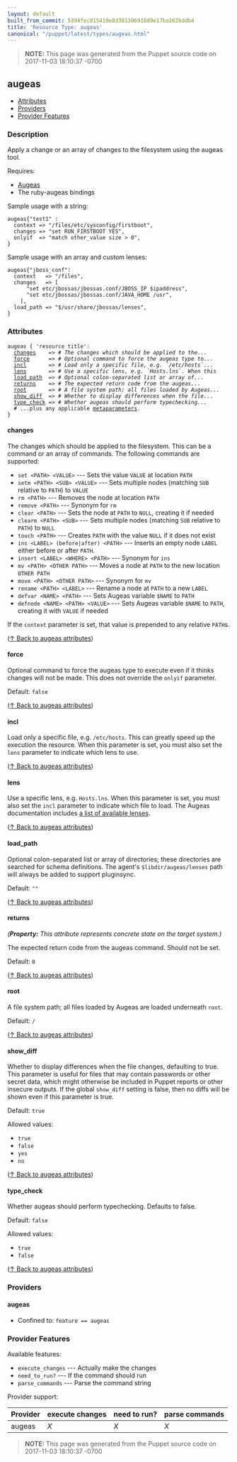 ```yaml
---
layout: default
built_from_commit: 5394fec815410e8d381306918d9e17ba162bddb4
title: 'Resource Type: augeas'
canonical: "/puppet/latest/types/augeas.html"
---
```


> **NOTE:** This page was generated from the Puppet source code on 2017-11-03 18:10:37 -0700

augeas
-----

* [Attributes](#augeas-attributes)
* [Providers](#augeas-providers)
* [Provider Features](#augeas-provider-features)

<h3 id="augeas-description">Description</h3>

Apply a change or an array of changes to the filesystem
using the augeas tool.

Requires:

- [Augeas](http://www.augeas.net)
- The ruby-augeas bindings

Sample usage with a string:

    augeas{"test1" :
      context => "/files/etc/sysconfig/firstboot",
      changes => "set RUN_FIRSTBOOT YES",
      onlyif  => "match other_value size > 0",
    }

Sample usage with an array and custom lenses:

    augeas{"jboss_conf":
      context   => "/files",
      changes   => [
          "set etc/jbossas/jbossas.conf/JBOSS_IP $ipaddress",
          "set etc/jbossas/jbossas.conf/JAVA_HOME /usr",
        ],
      load_path => "$/usr/share/jbossas/lenses",
    }

<h3 id="augeas-attributes">Attributes</h3>

<pre><code>augeas { 'resource title':
  <a href="#augeas-attribute-changes">changes</a>    =&gt; <em># The changes which should be applied to the...</em>
  <a href="#augeas-attribute-force">force</a>      =&gt; <em># Optional command to force the augeas type to...</em>
  <a href="#augeas-attribute-incl">incl</a>       =&gt; <em># Load only a specific file, e.g. `/etc/hosts`...</em>
  <a href="#augeas-attribute-lens">lens</a>       =&gt; <em># Use a specific lens, e.g. `Hosts.lns`. When this </em>
  <a href="#augeas-attribute-load_path">load_path</a>  =&gt; <em># Optional colon-separated list or array of...</em>
  <a href="#augeas-attribute-returns">returns</a>    =&gt; <em># The expected return code from the augeas...</em>
  <a href="#augeas-attribute-root">root</a>       =&gt; <em># A file system path; all files loaded by Augeas...</em>
  <a href="#augeas-attribute-show_diff">show_diff</a>  =&gt; <em># Whether to display differences when the file...</em>
  <a href="#augeas-attribute-type_check">type_check</a> =&gt; <em># Whether augeas should perform typechecking...</em>
  # ...plus any applicable <a href="{{puppet}}/metaparameter.html">metaparameters</a>.
}</code></pre>

<h4 id="augeas-attribute-changes">changes</h4>

The changes which should be applied to the filesystem. This
can be a command or an array of commands. The following commands are supported:

* `set <PATH> <VALUE>` --- Sets the value `VALUE` at location `PATH`
* `setm <PATH> <SUB> <VALUE>` --- Sets multiple nodes (matching `SUB` relative to `PATH`) to `VALUE`
* `rm <PATH>` --- Removes the node at location `PATH`
* `remove <PATH>` --- Synonym for `rm`
* `clear <PATH>` --- Sets the node at `PATH` to `NULL`, creating it if needed
* `clearm <PATH> <SUB>` --- Sets multiple nodes (matching `SUB` relative to `PATH`) to `NULL`
* `touch <PATH>` --- Creates `PATH` with the value `NULL` if it does not exist
* `ins <LABEL> (before|after) <PATH>` --- Inserts an empty node `LABEL` either before or after `PATH`.
* `insert <LABEL> <WHERE> <PATH>` --- Synonym for `ins`
* `mv <PATH> <OTHER PATH>` --- Moves a node at `PATH` to the new location `OTHER PATH`
* `move <PATH> <OTHER PATH>` --- Synonym for `mv`
* `rename <PATH> <LABEL>` --- Rename a node at `PATH` to a new `LABEL`
* `defvar <NAME> <PATH>` --- Sets Augeas variable `$NAME` to `PATH`
* `defnode <NAME> <PATH> <VALUE>` --- Sets Augeas variable `$NAME` to `PATH`, creating it with `VALUE` if needed

If the `context` parameter is set, that value is prepended to any relative `PATH`s.

([↑ Back to augeas attributes](#augeas-attributes))

<h4 id="augeas-attribute-force">force</h4>

Optional command to force the augeas type to execute even if it thinks changes
will not be made. This does not override the `onlyif` parameter.

Default: `false`

([↑ Back to augeas attributes](#augeas-attributes))

<h4 id="augeas-attribute-incl">incl</h4>

Load only a specific file, e.g. `/etc/hosts`. This can greatly speed
up the execution the resource. When this parameter is set, you must also
set the `lens` parameter to indicate which lens to use.

([↑ Back to augeas attributes](#augeas-attributes))

<h4 id="augeas-attribute-lens">lens</h4>

Use a specific lens, e.g. `Hosts.lns`. When this parameter is set, you
must also set the `incl` parameter to indicate which file to load.
The Augeas documentation includes [a list of available lenses](http://augeas.net/stock_lenses.html).

([↑ Back to augeas attributes](#augeas-attributes))

<h4 id="augeas-attribute-load_path">load_path</h4>

Optional colon-separated list or array of directories; these directories are searched for schema definitions. The agent's `$libdir/augeas/lenses` path will always be added to support pluginsync.

Default: `""`

([↑ Back to augeas attributes](#augeas-attributes))

<h4 id="augeas-attribute-returns">returns</h4>

_(**Property:** This attribute represents concrete state on the target system.)_

The expected return code from the augeas command. Should not be set.

Default: `0`

([↑ Back to augeas attributes](#augeas-attributes))

<h4 id="augeas-attribute-root">root</h4>

A file system path; all files loaded by Augeas are loaded underneath `root`.

Default: `/`

([↑ Back to augeas attributes](#augeas-attributes))

<h4 id="augeas-attribute-show_diff">show_diff</h4>

Whether to display differences when the file changes, defaulting to
true.  This parameter is useful for files that may contain passwords or
other secret data, which might otherwise be included in Puppet reports or
other insecure outputs.  If the global `show_diff` setting
is false, then no diffs will be shown even if this parameter is true.

Default: `true`

Allowed values:

* `true`
* `false`
* `yes`
* `no`

([↑ Back to augeas attributes](#augeas-attributes))

<h4 id="augeas-attribute-type_check">type_check</h4>

Whether augeas should perform typechecking. Defaults to false.

Default: `false`

Allowed values:

* `true`
* `false`

([↑ Back to augeas attributes](#augeas-attributes))


<h3 id="augeas-providers">Providers</h3>

<h4 id="augeas-provider-augeas">augeas</h4>



* Confined to: `feature == augeas`

<h3 id="augeas-provider-features">Provider Features</h3>

Available features:

* `execute_changes` --- Actually make the changes
* `need_to_run?` --- If the command should run
* `parse_commands` --- Parse the command string

Provider support:

<table>
  <thead>
    <tr>
      <th>Provider</th>
      <th>execute changes</th>
      <th>need to run?</th>
      <th>parse commands</th>
    </tr>
  </thead>
  <tbody>
    <tr>
      <td>augeas</td>
      <td><em>X</em> </td>
      <td><em>X</em> </td>
      <td><em>X</em> </td>
    </tr>
  </tbody>
</table>



> **NOTE:** This page was generated from the Puppet source code on 2017-11-03 18:10:37 -0700
